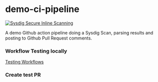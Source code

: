 # demo-ci-pipeline
[![Sysdig Secure Inline Scanning](https://github.com/mikescholl-sysdig/demo-ci-pipeline/actions/workflows/sysdig-scanning-main.yml/badge.svg)](https://github.com/mikescholl-sysdig/demo-ci-pipeline/actions/workflows/sysdig-scanning-main.yml)

A demo Github action pipeline doing a Sysdig Scan, parsing results and posting to Github Pull Request comments.

### Workflow Testing locally
[Testing Workflows](./tests/workflow/TESTING_WORKFLOWS.md)


### Create test PR